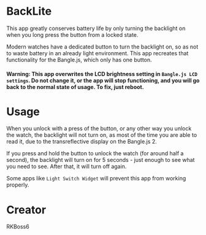 # BackLite
This app greatly conserves battery life by only turning the backlight on when you long press the button from a locked state.

Modern watches have a dedicated button to turn the backlight on, so as not to waste battery in an already light environment. This app recreates that functionality for the Bangle.js, which only has one button.
#### Warning: This app overwrites the LCD brightness setting in `Bangle.js LCD settings`. Do not change it, or the app will stop functioning, and you will go back to the normal state of usage. To fix, just reboot.
# Usage
When you unlock with a press of the button, or any other way you unlock the watch, the backlight will not turn on, as most of the time you are able to read it, due to the transreflective display on the Bangle.js 2. 

If you press and hold the button to unlock the watch (for around half a second), the backlight will turn on for 5 seconds - just enough to see what you need to see. After that, it will turn off again.

Some apps like `Light Switch Widget` will prevent this app from working properly.
# Creator
RKBoss6
